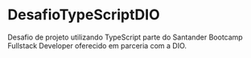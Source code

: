 # DesafioTypeScriptDIO
Desafio de projeto utilizando TypeScript parte do Santander Bootcamp Fullstack Developer oferecido em parceria com a DIO.
